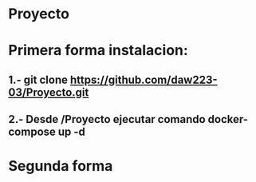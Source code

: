 # Proyecto


# Primera forma instalacion:
##  1.- git clone https://github.com/daw223-03/Proyecto.git
##  2.- Desde /Proyecto ejecutar comando docker-compose up -d
  
# Segunda forma
